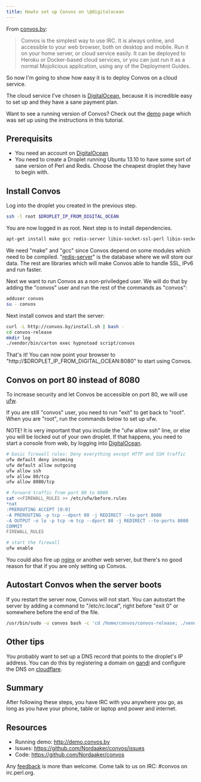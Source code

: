 ```yaml
---
title: Howto set up Convos on \@digitalocean
---
```


From [convos.by](http://convos.by):

> Convos is the simplest way to use IRC. It is always online, and
> accessible to your web browser, both on desktop and mobile. Run it on
> your home server, or cloud service easily. It can be deployed to
> Heroku or Docker-based cloud services, or you can just run it as a
> normal Mojolicious application, using any of the Deployment Guides.

So now I'm going to show how easy it is to deploy Convos on a cloud
service.

The cloud service I've chosen is
[DigitalOcean](https://www.digitalocean.com), because it is incredible
easy to set up and they have a sane payment plan.

Want to see a running version of Convos? Check out the
[demo](http://demo.convos.by) page which was set up using the
instructions in this tutorial.

## Prerequisits

-   You need an account on [DigitalOcean](https://www.digitalocean.com)
-   You need to create a Droplet running Ubuntu 13.10 to have some sort
of sane version of Perl and Redis. Choose the cheapest droplet they
have to begin with.

## Install Convos

Log into the droplet you created in the previous step.

```bash
ssh -l root $DROPLET_IP_FROM_DIGITAL_OCEAN
```

You are now logged in as root. Next step is to install dependencies.

```bash
apt-get install make gcc redis-server libio-socket-ssl-perl libio-socket-ip-perl libev-perl
```

We need "make" and "gcc" since Convos depend on some modules which need
to be compiled. "[redis-server](http://redis.io/)" is the database where
we will store our data. The rest are libraries which will make Convos
able to handle SSL, IPv6 and run faster.

Next we want to run Convos as a non-priviledged user. We will do that by
adding the "convos" user and run the rest of the commands as "convos":

```bash
adduser convos
su - convos
```

Next install convos and start the server:

```bash
curl -L http://convos.by/install.sh | bash -
cd convos-release
mkdir log
./vendor/bin/carton exec hypnotoad script/convos
```

That's it! You can now point your browser to
"http://\$DROPLET_IP_FROM_DIGITAL_OCEAN:8080" to start using Convos.

## Convos on port 80 instead of 8080

To increase security and let Convos be accessible on port 80, we will
use [ufw](https://help.ubuntu.com/community/UFW).

If you are still "convos" user, you need to run "exit" to get back to
"root". When you are "root", run the commands below to set up ufw.

NOTE! It is very important that you include the "ufw allow ssh" line, or
else you will be locked out of your own droplet. If that happens, you
need to start a console from web, by logging into
[DigitalOcean](https://cloud.digitalocean.com/).

```bash
# basic firewall rules: Deny everything except HTTP and SSH traffic
ufw default deny incoming
ufw default allow outgoing
ufw allow ssh
ufw allow 80/tcp
ufw allow 8080/tcp

# forward traffic from port 80 to 8080
cat <<FIREWALL_RULES >> /etc/ufw/before.rules
*nat
:PREROUTING ACCEPT [0:0]
-A PREROUTING -p tcp --dport 80 -j REDIRECT --to-port 8080
-A OUTPUT -o lo -p tcp -m tcp --dport 80 -j REDIRECT --to-ports 8080
COMMIT
FIREWALL_RULES

# start the firewall
ufw enable
```

You could also fire up [nginx](https://www.nginx.com/) or another web
server, but there's no good reason for that if you are only setting up
Convos.

## Autostart Convos when the server boots

If you restart the server now, Convos will not start. You can autostart
the server by adding a command to "/etc/rc.local", right before "exit 0"
or somewhere before the end of the file.

```bash
/usr/bin/sudo -u convos bash -c 'cd /home/convos/convos-release; ./vendor/bin/carton exec hypnotoad script/convos'
```

## Other tips

You probably want to set up a DNS record that points to the droplet's IP
address. You can do this by registering a domain on
[gandi](http://gandi.net) and configure the DNS on
[cloudflare](http://cloudflare.com).

## Summary

After following these steps, you have IRC with you anywhere you go, as
long as you have your phone, table or laptop and power and internet.

## Resources

-   Running demo: <http://demo.convos.by>
-   Issues: <https://github.com/Nordaaker/convos/issues>
-   Code: <https://github.com/Nordaaker/convos>

Any [feedback](https://github.com/Nordaaker/convos/issues) is more than
welcome. Come talk to us on IRC: #convos on irc.perl.org.
